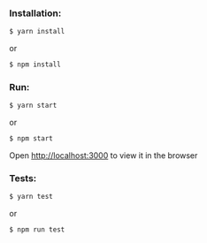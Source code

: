 ### Installation:

```bash
$ yarn install
```

or

```bash
$ npm install
```


### Run:

```bash
$ yarn start
```

or

```bash
$ npm start
```

Open [http://localhost:3000](http://localhost:3000) to view it in the browser




### Tests:

```bash
$ yarn test
```

or

```bash
$ npm run test
```

